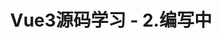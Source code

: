 ---
title: "Vue3源码学习 - 2.编写中"
description: "Vue3源码学习"
pubDate: "Jul 02 2023"
heroImage: "http://img.blog.loli.wang/2023-8-25-vuemini1/01.png"
tags:
    - Vue
    - Vue3源码学习
    - Vue3源码学习 - 1.搭建项目雏形
---